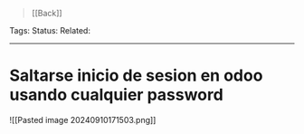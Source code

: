 > [[Back]]

Tags: 
Status: 
Related: 

___

# Saltarse inicio de sesion en odoo usando cualquier password

![[Pasted image 20240910171503.png]]